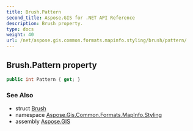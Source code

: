 ```yaml
---
title: Brush.Pattern
second_title: Aspose.GIS for .NET API Reference
description: Brush property. 
type: docs
weight: 40
url: /net/aspose.gis.common.formats.mapinfo.styling/brush/pattern/
---
```

## Brush.Pattern property

```csharp
public int Pattern { get; }
```

### See Also

* struct [Brush](../)
* namespace [Aspose.Gis.Common.Formats.MapInfo.Styling](../../brush/)
* assembly [Aspose.GIS](../../../)



